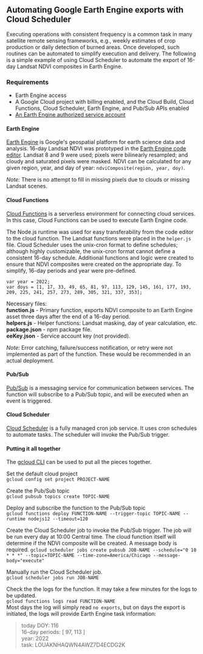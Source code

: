 ## Automating Google Earth Engine exports with Cloud Scheduler

Executing operations with consistent frequency is a common task in many satellite remote sensing frameworks, e.g., weekly estimates of crop production or daily detection of burned areas. Once developed, such routines can be automated to simplify execution and delivery. The following is a simple example of using Cloud Scheduler to automate the export of 16-day Landsat NDVI composites in Earth Engine.

### Requirements
* Earth Engine access
* A Google Cloud project with billing enabled, and the Cloud Build, Cloud Functions, Cloud Scheduler, Earth Engine, and Pub/Sub APIs enabled
* [An Earth Engine authorized service account](https://developers.google.com/earth-engine/service_account)

#### Earth Engine
[Earth Engine](https://earthengine.google.com/) is Google's geospatial platform for earth science data and analysis. 16-day Landsat NDVI was prototyped in the [Earth Engine code editor](https://code.earthengine.google.com/356caedb05a6c7505a6faaf98ac99e29?noload=true). Landsat 8 and 9 were used; pixels were bilinearly resampled; and cloudy and saturated pixels were masked. NDVI can be calculated for any given region, year, and day of year: `ndviComposite(region, year, doy)`.

*Note:* There is no attempt to fill in missing pixels due to clouds or missing Landsat scenes. 

#### Cloud Functions
[Cloud Functions](https://cloud.google.com/functions) is a serverless environment for connecting cloud services. In this case, Cloud Functions can be used to execute Earth Engine code. 

The Node.js runtime was used for easy transferability from the code editor to the cloud function. The Landsat functions were placed in the `helper.js` file. Cloud Scheduler uses the unix-cron format to define schedules; although highly customizable, the unix-cron format cannot define a consistent 16-day schedule. Additional functions and logic were created to ensure that NDVI composites were created on the appropriate day. To simplify, 16-day periods and year were pre-defined. 

`var year = 2022;`  
`var doys = [1, 17, 33, 49, 65, 81, 97, 113, 129, 145, 161, 177, 193, 
          209, 225, 241, 257, 273, 289, 305, 321, 337, 353];`

Necessary files:  
**function.js** - Primary function, exports NDVI composite to an Earth Engine asset three days after the end of a 16-day period.  
**helpers.js** - Helper functions: Landsat masking, day of year calculation, etc.  
**package.json** - npm package file.  
**eeKey.json** - Service account key (not provided).

*Note:* Error catching, failure/success notification, or retry were not implemented as part of the function. These would be recommended in an actual deployment.

#### Pub/Sub
[Pub/Sub](https://cloud.google.com/pubsub) is a messaging service for communication between services. The function will subscribe to a Pub/Sub topic, and will be executed when an event is triggered.

#### Cloud Scheduler
[Cloud Scheduler](https://cloud.google.com/scheduler) is a fully managed cron job service. It uses cron schedules to automate tasks. The scheduler will invoke the Pub/Sub trigger.

#### Putting it all together
The [gcloud CLI](https://cloud.google.com/sdk/gcloud) can be used to put all the pieces together.

Set the default cloud project  
`gcloud config set project PROJECT-NAME`

Create the Pub/Sub topic  
`gcloud pubsub topics create TOPIC-NAME`

Deploy and subscribe the function to the Pub/Sub topic  
`gcloud functions deploy FUNCTION-NAME --trigger-topic TOPIC-NAME --runtime nodejs12 --timeout=120`

Create the Cloud Scheduler job to invoke the Pub/Sub trigger. The job will be run every day at 10:00 Central time. The cloud function itself will determine if the NDVI composite will be created. A message body is required. 
`gcloud scheduler jobs create pubsub JOB-NAME --schedule="0 10 * * *" --topic=TOPIC-NAME --time-zone=America/Chicago --message-body="execute"`

Manually run the Cloud Scheduler job.  
`gcloud scheduler jobs run JOB-NAME`

Check the the logs for the function. It may take a few minutes for the logs to be updated.  
`gcloud functions logs read FUNCTION-NAME`  
Most days the log will simply read `no exports`, but on days the export is initiated, the logs will provide Earth Engine task information:

> today DOY: 116  
16-day periods: [ 97, 113 ]  
year: 2022  
task: LOUAKNHAQWN4AWZ7D4ECDG2K
